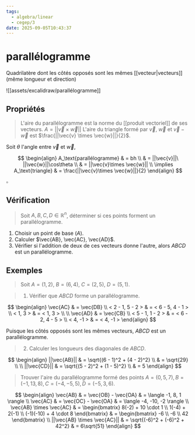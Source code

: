 ```yaml
---
tags:
  - algebra/linear
  - cegep/3
date: 2025-09-05T10:43:37
---
```


# parallélogramme

Quadrilatère dont les côtés opposés sont les mêmes [[vecteur|vecteurs]] (même longueur et direction)

![[assets/excalidraw/parallélogramme]]

## Propriétés

> L'aire du parallélogramme est la norme du [[produit vectoriel]] de ses vecteurs.
> $A = ||\vec{v} \times \vec{w}||$
> L'aire du triangle formé par $\vec{v}$, $\vec{w}$ et $\vec{v} - \vec{w}$ est $\frac{||\vec{v} \times \vec{w}||}{2}$.

Soit $\theta$ l'angle entre $\vec{v}$ et $\vec{w}$,

$$
\begin{align}
A_\text{parallélogramme} & = bh \\
 & = ||\vec{v}||\ ||\vec{w}||\cos\theta \\
 & = ||\vec{v}\times \vec{w}|| \\
\implies A_\text{triangle} & = \frac{||\vec{v}\times \vec{w}||}{2}
\end{align}
$$

$\square$

## Vérification

> Soit $A, B, C, D \in \mathbb{R}^n$, déterminer si ces points forment un parallélogramme.

1. Choisir un point de base ($A$).
2. Calculer $\vec{AB}, \vec{AC}, \vec{AD}$.
3. Vérifier si l'addition de deux de ces vecteurs donne l'autre, alors $ABCD$ est un parallélogramme.

## Exemples

> Soit $A = (1, 2), \ B = (6, 4), \ C = (2, 5), \ D = (5, 1)$.

> 1. Vérifier que $ABCD$ forme un parallélogramme.

$$
\begin{align}
\vec{AC} & = \vec{DB} \\
< 2 - 1, 5 - 2 > & = < 6 - 5, 4 - 1 > \\
< 1, 3 > & = < 1, 3 > \\
 \\
\vec{AD} & = \vec{CB} \\
< 5 - 1, 1 - 2 > & = < 6 - 2, 4 - 5 > \\
< 4, -1 > & = < 4, -1 >
\end{align}
$$

Puisque les côtés opposés sont les mêmes vecteurs, $ABCD$ est un parallélogramme.

> 2. Calculer les longueurs des diagonales de $ABCD$.

$$
\begin{align}
||\vec{AB}|| & = \sqrt{(6 - 1)^2 + (4 - 2)^2} \\
 & = \sqrt{29} \\
 \\
||\vec{CD}|| & = \sqrt{(5 - 2)^2 + (1 - 5)^2} \\
 & = 5
\end{align}
$$

> Trouver l'aire du parallélogramme formé des points $A = (0, 5, 7), B = (-1, 13, 8), C = (-4, -5, 5), D = (-5, 3, 6)$.

$$
\begin{align}
\vec{AB} & = \vec{OB} - \vec{OA} & = \langle -1, 8, 1 \rangle \\
\vec{AC} & = \vec{OC} - \vec{OA} & = \langle -4, -10, -2 \rangle \\
\vec{AB} \times \vec{AC} & = \begin{bmatrix}
8(-2) + 10 \cdot 1 \\
1(-4) + 2(-1) \\
(-1)(-10) + 4 \cdot 8
\end{bmatrix} & = \begin{bmatrix}
-6 \\
-6 \\
42
\end{bmatrix} \\
||\vec{AB} \times \vec{AC}|| & = \sqrt{(-6)^2 + (-6)^2 + 42^2} & = 6\sqrt{51}
\end{align}
$$